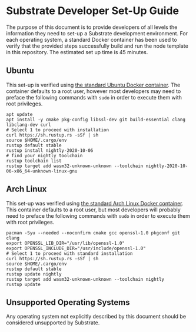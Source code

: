# Substrate Developer Set-Up Guide

The purpose of this document is to provide developers of all levels the information they need to set-up a Substrate development
environment. For each operating system, a standard Docker container has been used to verify that the
provided steps successfully build and run the node template in this repository. The estimated set up time is 45 minutes.

## Ubuntu

This set-up is verified using [the standard Ubuntu Docker container](https://hub.docker.com/_/ubuntu). The container
defaults to a root user, however most developers may need to preface the following commands with `sudo` in order
to execute them with root privileges.

```shell
apt update
apt install -y cmake pkg-config libssl-dev git build-essential clang libclang-dev curl
# Select 1 to proceed with installation
curl https://sh.rustup.rs -sSf | sh
source $HOME/.cargo/env
rustup default stable
rustup install nightly-2020-10-06
# find your nightly toolchain
rustup toolchain list
rustup target add wasm32-unknown-unknown --toolchain nightly-2020-10-06-x86_64-unknown-linux-gnu
```

## Arch Linux

This set-up was verified using [the standard Arch Linux Docker container](https://hub.docker.com/_/archlinux). This
container defaults to a root user, but most developers will probably need to preface the following commands with `sudo`
in order to execute them with root privileges.

```shell
pacman -Syu --needed --noconfirm cmake gcc openssl-1.0 pkgconf git clang
export OPENSSL_LIB_DIR="/usr/lib/openssl-1.0"
export OPENSSL_INCLUDE_DIR="/usr/include/openssl-1.0"
# Select 1 to proceed with standard installation
curl https://sh.rustup.rs -sSf | sh
source $HOME/.cargo/env
rustup default stable
rustup update nightly
rustup target add wasm32-unknown-unknown --toolchain nightly
rustup update
```

## Unsupported Operating Systems

Any operating system not explicitly described by this document should be considered unsupported by Substrate.
